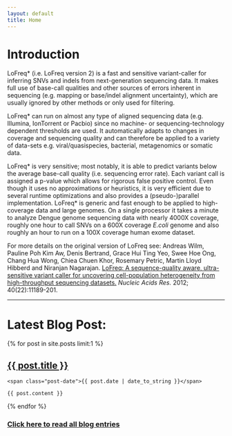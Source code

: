 ```yaml
---
layout: default
title: Home
---
```



# Introduction #

LoFreq* (i.e. LoFreq version 2) is a fast
and sensitive variant-caller for inferring SNVs and indels from
next-generation sequencing data. It makes full use of base-call
qualities and other sources of errors inherent in sequencing
 (e.g. mapping or base/indel alignment uncertainty),
which are usually ignored by other methods or only used for filtering.

LoFreq* can run on almost any type of aligned sequencing data
(e.g. Illumina, IonTorrent or Pacbio) since no machine- or
sequencing-technology dependent thresholds are used. It automatically
adapts to changes in coverage and sequencing quality and can therefore
be applied to a variety of data-sets
e.g. viral/quasispecies, bacterial, metagenomics or
somatic data.

LoFreq* is very sensitive; most notably, it is able to predict
variants below the average base-call quality (i.e. sequencing error
rate). Each variant call is assigned a p-value which allows for
rigorous false positive control. Even though it uses no approximations
or heuristics, it is very efficient due to several runtime
optimizations and also provides a (pseudo-)parallel implementation.
LoFreq* is generic and fast enough to be applied to high-coverage data
and large genomes. On a single processor it takes a minute to analyze
Dengue genome sequencing data with nearly 4000X coverage, roughly one
hour to call SNVs on a 600X coverage *E.coli* genome and also roughly
an hour to run on a 100X coverage human exome dataset.

For more details on the original version of LoFreq see: Andreas Wilm,
Pauline Poh Kim Aw, Denis Bertrand, Grace Hui Ting Yeo, Swee Hoe Ong,
Chang Hua Wong, Chiea Chuen Khor, Rosemary Petric, Martin Lloyd
Hibberd and Niranjan Nagarajan.
[LoFreq: A sequence-quality aware, ultra-sensitive variant caller for uncovering cell-population heterogeneity from high-throughput sequencing datasets.](http://www.ncbi.nlm.nih.gov/pubmed/23066108)
_Nucleic Acids Res._ 2012; 40(22):11189-201.

---

<!-- show latest post only: -->
<!-- http://stackoverflow.com/questions/17890493/how-can-i-show-just-the-most-recent-post-on-my-home-page-with-jekyll -->

# Latest Blog Post:

<div class="posts">
{% for post in site.posts limit:1 %}

  <div class="post">
    <h2 class="post-title">
      <a href="{{ post.url }}">
        {{ post.title }}
      </a>
    </h1>

    <span class="post-date">{{ post.date | date_to_string }}</span>

    {{ post.content }}
  </div>

{% endfor %}
</div>

### <a href="{{ site.baseurl }}/blog/">Click here to read all blog entries</a>
